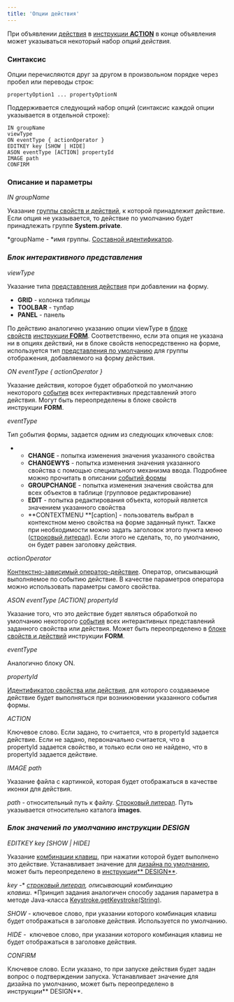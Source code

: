 ```yaml
---
title: 'Опции действия'
---
```


При объявлении [действия](Действия.md) в [инструкции **ACTION**](Инструкция_ACTION.md) в конце объявления может указываться некоторый набор *опций действия.* 

### Синтаксис

Опции перечисляются друг за другом в произвольном порядке через пробел или переводы строк:

    propertyOption1 ... propertyOptionN

Поддерживается следующий набор опций (синтаксис каждой опции указывается в отдельной строке):

    IN groupName
    viewType
    ON eventType { actionOperator }
    EDITKEY key [SHOW | HIDE]
    ASON eventType [ACTION] propertyId
    IMAGE path
    CONFIRM

### Описание и параметры

*IN groupName*

Указание [группы свойств и действий](Группы_свойств_и_действий.md), к которой принадлежит действие. Если опция не указывается, то действие по умолчанию будет принадлежать группе **System.private**.

*groupName - *имя группы. [Составной идентификатор](Идентификаторы.md#cid-broken).

### *Блок интерактивного представления*

*viewType*

Указание типа [представления действия](Интерактивное_представление.md#property) при добавлении на форму.

-   **GRID** - колонка таблицы
-   **TOOLBAR** - тулбар
-   **PANEL** - панель

По действию аналогично указанию опции viewType в [блоке свойств](Блок_свойств_и_действий.md) [инструкции **FORM**](Инструкция_FORM.md). Соответственно, если эта опция не указана ни в опциях действий, ни в блоке свойств непосредственно на форме, используется тип [представления по умолчанию](Интерактивное_представление.md#defaultPropertyView-broken) для группы отображения, добавляемого на форму действия.

*ON eventType { actionOperator }*

Указание действия, которое будет обработкой по умолчанию некоторого [события](События_формы.md) всех интерактивных представлений этого действия. Могут быть переопределены в блоке свойств инструкции **FORM**.

*eventType*

Тип [с](События_формы.md)обытия формы, задается одним из следующих ключевых слов:

-   -   **CHANGE** - попытка изменения значения указанного свойства
    -   **CHANGEWYS** - попытка изменения значения указанного свойства с помощью специального механизма ввода. Подробнее можно прочитать в описании [событий формы](События_формы.md) 
    -   **GROUPCHANGE** - попытка изменения значения свойства для всех объектов в таблице (групповое редактирование)
    -   **EDIT** - попытка редактирования объекта, который является значением указанного свойства
    -   **CONTEXTMENU **\[caption\] - пользователь выбрал в контекстном меню свойства на форме заданный пункт. Также при необходимости можно задать заголовок этого пункта меню ([строковый литерал](Литералы.md#strliteral-broken)). Если этого не сделать, то, по умолчанию, он будет равен заголовку действия.

*actionOperator*

[Контекстно-зависимый оператор-действие](Операторы-действия.md). Оператор, описывающий выполняемое по событию действие. В качестве параметров оператора можно использовать параметры самого свойства.

*ASON eventType \[ACTION\] propertyId*

Указание того, что это действие будет являться обработкой по умолчанию некоторого [события](События_формы.md) всех интерактивных представлений заданного свойства или действия. Может быть переопределено в [блоке свойств и действий](Блок_свойств_и_действий.md) инструкции **FORM**. 

*eventType*

Аналогично блоку ON.

*propertyId*

[Идентификатор свойства или действия](Идентификаторы.md#propertyid-broken), для которого создаваемое действие будет выполняться при возникновении указанного события формы.

*ACTION*

Ключевое слово. Если задано, то считается, что в propertyId задается действие. Если не задано, первоначально считается, что в propertyId задается свойство, и только если оно не найдено, что в propertyId задается действие.

*IMAGE path*

Указание файла с картинкой, которая будет отображаться в качестве иконки для действия.

*path* - относительный путь к файлу. [Строковый литерал](Литералы.md#strliteral-broken). Путь указывается относительно каталога **images**.

### *Блок значений по умолчанию инструкции DESIGN*

*EDITKEY key \[SHOW | HIDE\]*

Указание [комбинации клавиш](События_формы.md#keyboard-broken), при нажатии которой будет выполнено это действие. Устанавливает значение для [дизайна по умолчанию](Дизайн_формы.md#defaultDesign), может быть переопределено в [инструкции** DESIGN**](Инструкция_DESIGN.md).

*key* -* *[строковый литерал](Литералы.md#strliteral-broken), описывающий комбинацию клавиш*. *Принцип задания аналогичен способу задания параметра в методе Java-класса [Keystroke.getKeystroke(String)](http://docs.oracle.com/javase/7/docs/api/javax/swing/KeyStroke.html#getKeyStroke(java.lang.String)).

*SHOW* - ключевое слово, при указании которого комбинация клавиш будет отображаться в заголовке действия. Используется по умолчанию.

*HIDE* -  ключевое слово, при указании которого комбинация клавиш не будет отображаться в заголовке действия. 

*CONFIRM*

Ключевое слово. Если указано, то при запуске действия будет задан вопрос о подтверждении запуска. Устанавливает значение для дизайна по умолчанию, может быть переопределено в инструкции** DESIGN**.

  
